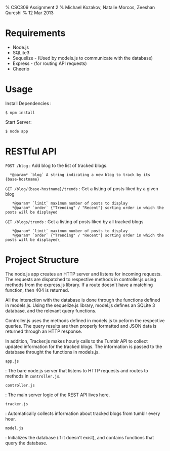 % CSC309 Assignment 2
% Michael Kozakov, Natalie Morcos, Zeeshan Qureshi
% 12 Mar 2013

Requirements
============

  + Node.js
  + SQLite3
  + Sequelize - (Used by models.js to communicate with the database)
  + Express - (for routing API requests)
  + Cheerio

Usage
=====

Install Dependencies :

    $ npm install

Start Server:

    $ node app

RESTful API
===========

`POST /blog`
 :    Add blog to the list of tracked blogs.
 
      *@param* `blog` A string indicating a new blog to track by its {base-hostname}

`GET /blog/{base-hostname}/trends`
 :    Get a listing of posts liked by a given blog
 
       *@param* `limit` maximum number of posts to display
       *@param* `order` {"Trending" / "Recent"} sorting order in which the posts will be displayed

`GET /blogs/trends`
 :    Get a listing of posts liked by all tracked blogs
 
       *@param* `limit` maximum number of posts to display
       *@param* `order` {"Trending" / "Recent"} sorting order in which the posts will be displayed\


Project Structure
=================

The node.js app creates an HTTP server and listens for incoming requests.
The requests are dispatched to respective methods in controller.js using 
methods from the express.js library. If a route doesn't have a matching 
function, then 404 is returned.

All the interaction with the database is done through the functions defined
in models.js. Using the sequelize.js library, model.js defines an SQLite 3
database, and the relevant query functions.

Controller.js uses the methods defined in models.js to peform the respective
queries. The query results are then properly formatted and JSON data is 
returned through an HTTP response. 

In addition, Tracker.js makes hourly calls to the Tumblr API to collect
updated information for the tracked blogs. The information is passed
to the database throught the functions in models.js.



`app.js`

 :    The bare node.js server that listens to HTTP requests and routes to
      methods in `controller.js`.

`controller.js`

 :    The main server logic of the REST API lives here.

`tracker.js`

 :    Automatically collects information about tracked blogs from tumblr every hour.

`model.js`

 :    Initializes the database (if it doesn't exist), and contains functions that query the database.
